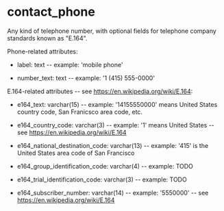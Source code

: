 # contact_phone

Any kind of telephone number, with optional fields for telephone company standards known as "E.164".

Phone-related attributes:

* label: text -- example: 'mobile phone'

* number_text: text -- example: '1 (415) 555-0000'

E.164-related attributes -- see https://en.wikipedia.org/wiki/E.164:

* e164_text: varchar(15) -- example: '14155550000' means United States country code, San Franicsco area code, etc.

* e164_country_code: varchar(3) -- example: '1' means United States -- see https://en.wikipedia.org/wiki/E.164

* e164_national_destination_code: varchar(13) -- example: '415' is the United States area code of San Francisco

* e164_group_identification_code: varchar(4) -- example: TODO

* e164_trial_identification_code: varchar(3) -- example: TODO

* e164_subscriber_number: varchar(14) -- example: '5550000' -- see https://en.wikipedia.org/wiki/E.164

